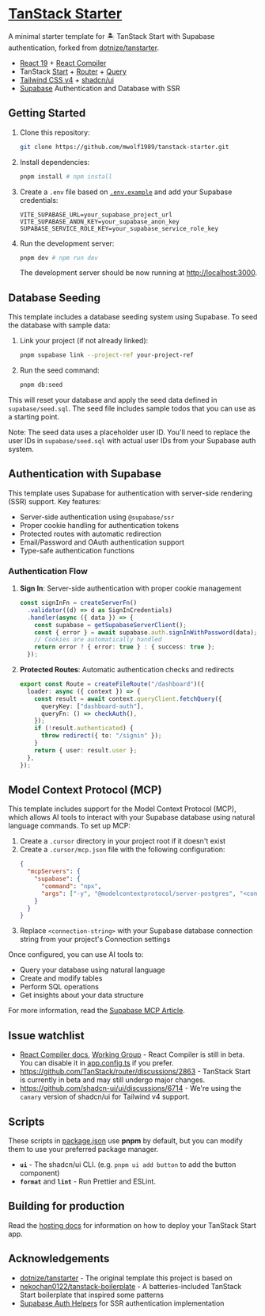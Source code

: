 # [TanStack Starter](https://github.com/mwolf1989/tanstack-starter)

A minimal starter template for 🏝️ TanStack Start with Supabase authentication, forked from [dotnize/tanstarter](https://github.com/dotnize/tanstarter).

- [React 19](https://react.dev) + [React Compiler](https://react.dev/learn/react-compiler)
- TanStack [Start](https://tanstack.com/start/latest) + [Router](https://tanstack.com/router/latest) + [Query](https://tanstack.com/query/latest)
- [Tailwind CSS v4](https://tailwindcss.com/) + [shadcn/ui](https://ui.shadcn.com/)
- [Supabase](https://supabase.com/) Authentication and Database with SSR

## Getting Started

1. Clone this repository:
   ```bash
   git clone https://github.com/mwolf1989/tanstack-starter.git
   ```

2. Install dependencies:
   ```bash
   pnpm install # npm install
   ```

3. Create a `.env` file based on [`.env.example`](./.env.example) and add your Supabase credentials:
   ```env
   VITE_SUPABASE_URL=your_supabase_project_url
   VITE_SUPABASE_ANON_KEY=your_supabase_anon_key
   SUPABASE_SERVICE_ROLE_KEY=your_supabase_service_role_key
   ```

4. Run the development server:
   ```bash
   pnpm dev # npm run dev
   ```
   The development server should be now running at [http://localhost:3000](http://localhost:3000).

## Database Seeding

This template includes a database seeding system using Supabase. To seed the database with sample data:

1. Link your project (if not already linked):
   ```bash
   pnpm supabase link --project-ref your-project-ref
   ```

2. Run the seed command:
   ```bash
   pnpm db:seed
   ```

This will reset your database and apply the seed data defined in `supabase/seed.sql`. The seed file includes sample todos that you can use as a starting point.

Note: The seed data uses a placeholder user ID. You'll need to replace the user IDs in `supabase/seed.sql` with actual user IDs from your Supabase auth system.

## Authentication with Supabase

This template uses Supabase for authentication with server-side rendering (SSR) support. Key features:

- Server-side authentication using `@supabase/ssr`
- Proper cookie handling for authentication tokens
- Protected routes with automatic redirection
- Email/Password and OAuth authentication support
- Type-safe authentication functions

### Authentication Flow

1. **Sign In**: Server-side authentication with proper cookie management
   ```typescript
   const signInFn = createServerFn()
     .validator((d) => d as SignInCredentials)
     .handler(async ({ data }) => {
       const supabase = getSupabaseServerClient();
       const { error } = await supabase.auth.signInWithPassword(data);
       // Cookies are automatically handled
       return error ? { error: true } : { success: true };
     });
   ```

2. **Protected Routes**: Automatic authentication checks and redirects
   ```typescript
   export const Route = createFileRoute("/dashboard")({
     loader: async ({ context }) => {
       const result = await context.queryClient.fetchQuery({
         queryKey: ["dashboard-auth"],
         queryFn: () => checkAuth(),
       });
       if (!result.authenticated) {
         throw redirect({ to: "/signin" });
       }
       return { user: result.user };
     },
   });
   ```

## Model Context Protocol (MCP)

This template includes support for the Model Context Protocol (MCP), which allows AI tools to interact with your Supabase database using natural language commands. To set up MCP:

1. Create a `.cursor` directory in your project root if it doesn't exist
2. Create a `.cursor/mcp.json` file with the following configuration:
   ```json
   {
     "mcpServers": {
       "supabase": {
         "command": "npx",
         "args": ["-y", "@modelcontextprotocol/server-postgres", "<connection-string>"]
       }
     }
   }
   ```
3. Replace `<connection-string>` with your Supabase database connection string from your project's Connection settings

Once configured, you can use AI tools to:
- Query your database using natural language
- Create and modify tables
- Perform SQL operations
- Get insights about your data structure

For more information, read the [Supabase MCP Article](https://supabase.com/docs/guides/getting-started/mcp?queryGroups=os&os=mac).

## Issue watchlist

- [React Compiler docs](https://react.dev/learn/react-compiler), [Working Group](https://github.com/reactwg/react-compiler/discussions) - React Compiler is still in beta. You can disable it in [app.config.ts](./app.config.ts#L15) if you prefer.
- https://github.com/TanStack/router/discussions/2863 - TanStack Start is currently in beta and may still undergo major changes.
- https://github.com/shadcn-ui/ui/discussions/6714 - We're using the `canary` version of shadcn/ui for Tailwind v4 support.

## Scripts

These scripts in [package.json](./package.json#L5) use **pnpm** by default, but you can modify them to use your preferred package manager.

- **`ui`** - The shadcn/ui CLI. (e.g. `pnpm ui add button` to add the button component)
- **`format`** and **`lint`** - Run Prettier and ESLint.

## Building for production

Read the [hosting docs](https://tanstack.com/start/latest/docs/framework/react/hosting) for information on how to deploy your TanStack Start app.

## Acknowledgements

- [dotnize/tanstarter](https://github.com/dotnize/tanstarter) - The original template this project is based on
- [nekochan0122/tanstack-boilerplate](https://github.com/nekochan0122/tanstack-boilerplate) - A batteries-included TanStack Start boilerplate that inspired some patterns
- [Supabase Auth Helpers](https://supabase.com/docs/guides/auth/auth-helpers/nextjs) for SSR authentication implementation
